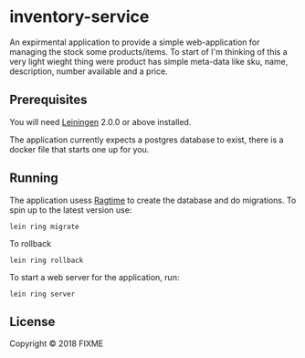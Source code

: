 # inventory-service

An expirmental application to provide a simple web-application for managing the stock some products/items. To start of I'm thinking of this a very light wieght thing were product has simple meta-data like sku, name, description, number available and a price. 

## Prerequisites

You will need [Leiningen][] 2.0.0 or above installed.

[leiningen]: https://github.com/technomancy/leiningen

The application currently expects a postgres database to exist, there is a docker file that starts one up for you.

## Running
The application usess [Ragtime](https://github.com/weavejester/ragtime) to create the database and do migrations. To spin up to the latest version use:

    lein ring migrate


To rollback

    lein ring rollback

To start a web server for the application, run:

    lein ring server

## License

Copyright © 2018 FIXME
